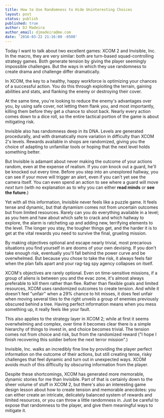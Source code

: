 ```yaml
---
title: How to Use Randomness to Hide Uninteresting Choices
layout: post
status: publish
published: true
author: DJ Madeira
author_email: djmadeira@me.com
date: '2016-03-22 21:16:00 -0500'
---
```

Today I want to talk about two excellent games: XCOM 2 and Invisible, Inc. In the macro, they are very similar: both are turn-based squad-controlling strategy games. Both generate tension by giving the player seemingly impossible challenges. But the ways in which they use randomness to create drama and challenge differ dramatically.

In XCOM, the key to a healthy, happy workforce is optimizing your chances of a successful action. You do this through exploiting the terrain, gaining abilities and stats, and flanking the enemy or destroying their cover.

At the same time, you're looking to reduce the enemy's advantages over you, by using safe cover, not letting them flank you, and most importantly, killing them before they get a chance to shoot back. Nearly every action comes down to a dice roll, so the entire tactical portion of the game is about mitigating risk.

Invisible also has randomness deep in its DNA. Levels are generated procedurally, and with dramatically more variation in difficulty than XCOM 2's levels. Rewards available in shops are randomized, giving you the choice of adapting to unfamiliar tools or hoping that the next level holds something better.

But Invisible is adamant about never making the outcome of your actions random, even at the expense of realism. If you *can* knock out a guard, he'll be knocked out every time. Before you step into an unexplored hallway, you can see if your move will trigger an alert, even if you can't yet see the camera itself. You can even spend an action to see where a guard will move *next turn* (with no explanation as to why you can either **read minds** or **see the future**.)

Yet with all this information, Invisible never feels like a puzzle game. It feels tense and dynamic, but that dynamism comes not from uncertain outcomes but from limited resources. Rarely can you do everything available in a level; as you hem and haw about which safe to crack and which hallway to explore, the alarm is ratcheting up and adding new, terrifying elements to the level. The longer you stay, the tougher things get, and the harder it is to get at the vital rewards you need to survive the final, grueling mission.

By making objectives optional and escape nearly trivial, most precarious situations you find yourself in are dooms of your own devising. If you don't take enough risk, eventually you'll fall behind the power curve and be overwhelmed. But because you chose to take the risk, it always feels fair when the plan falls apart and your rag-tag spy agency collapses on itself.

XCOM's objectives are rarely optional. Even on time-sensitive missions, if a group of aliens is between you and the evac zone, it's almost always preferable to kill them rather than flee. Rather than flexible goals and limited resources, XCOM uses randomized outcomes to create tension. And while it doesn't feel "unfair" when a 29% chance to hit misses, it does feel unfair when moving several tiles to the right unveils a group of enemies previously obscured behind a tree. Having perfect information means when you mess something up, it really feels like your fault.

This also applies to the strategy layer in XCOM 2; while at first it seems overwhelming and complex, over time it becomes clear there is a simple hierarchy of things to invest in, and choice becomes trivial. The tension comes not from choice and risk, but from the randomized reward ("I hope I finish recovering this soldier before the next terror mission".)

Invisible, Inc. walks an incredibly fine line by providing the player perfect information on the outcome of their actions, but still creating tense, risky challenges that feel dynamic and turn out in unexpected ways. XCOM avoids much of this difficulty by obscuring information from the player.

Despite these shortcomings, XCOM has generated more memorable, dynamic stories for me than Invisible. Part of that is certainly down to the sheer volume of stuff in XCOM 2, but there's also an interesting game design lesson about how to create tension and memorable anecdotes: you can either create an intricate, delicately balanced system of rewards and limited resources, or you can throw a little randomness in. Just be careful to expose that randomness to the player, and give them meaningful ways to mitigate it.
